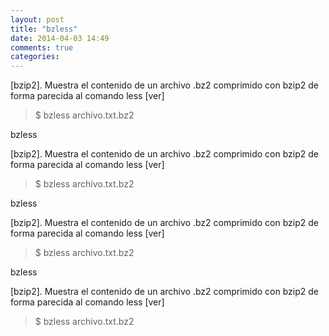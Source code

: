 ```yaml
---
layout: post
title: "bzless"
date: 2014-04-03 14:49
comments: true
categories: 
---
```

[bzip2]. Muestra el contenido de un archivo .bz2 comprimido con bzip2 de forma parecida al comando less [ver]

>$ bzless archivo.txt.bz2

bzless

[bzip2]. Muestra el contenido de un archivo .bz2 comprimido con bzip2 de forma parecida al comando less [ver]

>$ bzless archivo.txt.bz2

bzless

[bzip2]. Muestra el contenido de un archivo .bz2 comprimido con bzip2 de forma parecida al comando less [ver]

>$ bzless archivo.txt.bz2

bzless

[bzip2]. Muestra el contenido de un archivo .bz2 comprimido con bzip2 de forma parecida al comando less [ver]

>$ bzless archivo.txt.bz2

